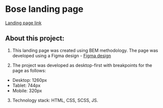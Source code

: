 # Bose landing page

  [Landing page link](https://rashaad-boselanding.netlify.app/)


## About this project:

1. This landing page was created using BEM methodology. The page was developed using a Figma design - [Figma design](https://www.figma.com/file/OMjQNb3hg1LKMV4OwyQ3Ao/BOSE?node-id=0%3A1)

2. The project was developed as desktop-first with breakpoints for the page as follows:
- Desktop: 1260px
- Tablet: 744px
- Mobile: 320px

3. Technology stack: HTML, CSS, SCSS, JS.
